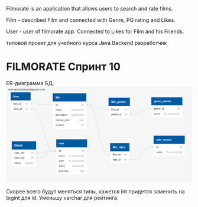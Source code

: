 Filmorate is an application that allows users to search and rate films.

Film - described Film and connected with Genre, PG rating and Likes.

User - user of filmorate app. Connected to Likes for Film and his Friends.

типовой проект для учебного курса Java Backend разработчик
# FILMORATE Спринт 10
ER-диаграмма БД.
![alt text](https://github.com/QQ6K/java-filmorate/blob/main/QuickDBD-filmorate.png)

Скорее всего будут меняться типы, кажется int придется заменить на bigint для id.
Уменьшу varchar для рейтинга.
